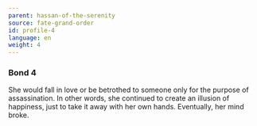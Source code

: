 ```yaml
---
parent: hassan-of-the-serenity
source: fate-grand-order
id: profile-4
language: en
weight: 4
---
```


### Bond 4

She would fall in love or be betrothed to someone only for the purpose of assassination. In other words, she continued to create an illusion of happiness, just to take it away with her own hands.
Eventually, her mind broke.
